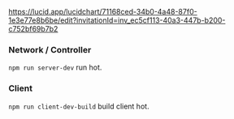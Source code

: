 https://lucid.app/lucidchart/71168ced-34b0-4a48-87f0-1e3e77e8b6be/edit?invitationId=inv_ec5cf113-40a3-447b-b200-c752bf69b7b2

### Network / Controller

`npm run server-dev` run hot.

### Client

`npm run client-dev-build` build client hot.
